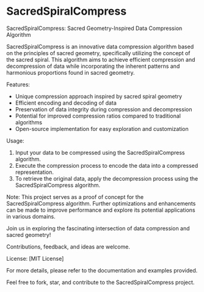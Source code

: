 # SacredSpiralCompress
SacredSpiralCompress: Sacred Geometry-Inspired Data Compression Algorithm

SacredSpiralCompress is an innovative data compression algorithm based on the principles of sacred geometry, specifically utilizing the concept of the sacred spiral. This algorithm aims to achieve efficient compression and decompression of data while incorporating the inherent patterns and harmonious proportions found in sacred geometry.

Features:
- Unique compression approach inspired by sacred spiral geometry
- Efficient encoding and decoding of data
- Preservation of data integrity during compression and decompression
- Potential for improved compression ratios compared to traditional algorithms
- Open-source implementation for easy exploration and customization

Usage:
1. Input your data to be compressed using the SacredSpiralCompress algorithm.
2. Execute the compression process to encode the data into a compressed representation.
3. To retrieve the original data, apply the decompression process using the SacredSpiralCompress algorithm.

Note: This project serves as a proof of concept for the SacredSpiralCompress algorithm. Further optimizations and enhancements can be made to improve performance and explore its potential applications in various domains.

Join us in exploring the fascinating intersection of data compression and sacred geometry!

Contributions, feedback, and ideas are welcome. 

License: [MIT License]

For more details, please refer to the documentation and examples provided.

Feel free to fork, star, and contribute to the SacredSpiralCompress project. 
